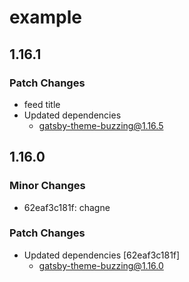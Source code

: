 # example

## 1.16.1

### Patch Changes

- feed title
- Updated dependencies
  - gatsby-theme-buzzing@1.16.5

## 1.16.0

### Minor Changes

- 62eaf3c181f: chagne

### Patch Changes

- Updated dependencies [62eaf3c181f]
  - gatsby-theme-buzzing@1.16.0
